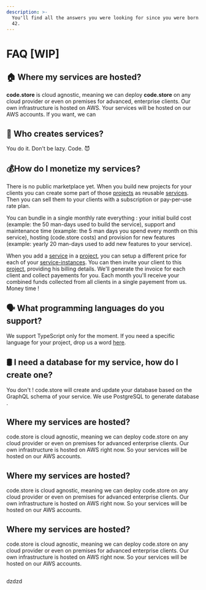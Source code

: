 ```yaml
---
description: >-
  You'll find all the answers you were looking for since you were born. TL;DR>
  42.
---
```


# FAQ \[WIP\]

## 🏠 Where my services are hosted?

**code.store**  is cloud agnostic, meaning we can deploy **code.store** on any cloud provider or even on premises for advanced, enterprise clients. Our own infrastructure is hosted on AWS. Your services will be hosted on our AWS accounts. If you want, we can 

## 🦄 Who creates services?

You do it. Don't be lazy. Code. 😈

## 💰How do I monetize my services? 

There is no public marketplace yet. When you build new projects for your clients you can create some part of those [projects](core-concepts.md#project) as reusable [services](core-concepts.md#service). Then you can sell them to your clients with a subscription or pay-per-use rate plan. 

You can bundle in a single monthly rate everything : your initial build cost \(example: the 50 man-days used to build the service\), support and maintenance time \(example: the 5 man days you spend every month on this service\), hosting \(code.store costs\) and provision for new features \(example: yearly 20 man-days used to add new features to your service\). 

When you add a [service](core-concepts.md#service) in a [project](core-concepts.md#project), you can setup a different price for each of your [service-instances](core-concepts.md#service-instance). You can then invite your client to this [project](core-concepts.md#project), providing his billing details. We'll generate the invoice for each client and collect payements for you. Each month you'll receive your combined funds collected from all clients in a single payement from us. Money time !

## 🗣️ What programming languages do you support?

We support TypeScript only for the moment. If you need a specific language for your project, drop us a word [here](https://spectrum.chat/code-store).

## 🛢 I need a database for my service, how do I create one?

You don't ! code.store will create and update your database based on the GraphQL schema of your service. We use PostgreSQL to generate database .

## Where my services are hosted?

code.store  is cloud agnostic, meaning we can deploy code.store on any cloud provider or even on premises for advanced enterprise clients. Our own infrastructure is hosted on AWS right now. So your services will be hosted on our AWS accounts.

## Where my services are hosted?

code.store  is cloud agnostic, meaning we can deploy code.store on any cloud provider or even on premises for advanced enterprise clients. Our own infrastructure is hosted on AWS right now. So your services will be hosted on our AWS accounts.

## Where my services are hosted?

code.store  is cloud agnostic, meaning we can deploy code.store on any cloud provider or even on premises for advanced enterprise clients. Our own infrastructure is hosted on AWS right now. So your services will be hosted on our AWS accounts.

## 



### 

dzdzd



